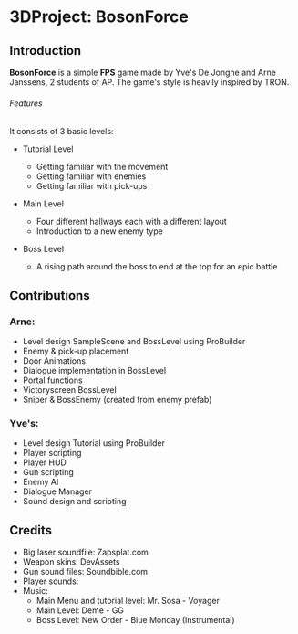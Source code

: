 # 3DProject: BosonForce
## Introduction
**BosonForce** is a simple **FPS** game made by Yve's De Jonghe and Arne Janssens, 2 students of AP. 
The game's style is heavily inspired by TRON. 

###### Features


It consists of 3 basic levels: 
* Tutorial Level
    
    * Getting familiar with the movement
    * Getting familiar with enemies
    * Getting familiar with pick-ups
    
* Main Level
    
    * Four different hallways each with a different layout
    * Introduction to a new enemy type
    
* Boss Level
    
    * A rising path around the boss to end at the top for an epic battle

## Contributions 
### Arne:
- Level design SampleScene and BossLevel using ProBuilder
- Enemy & pick-up placement
- Door Animations
- Dialogue implementation in BossLevel
- Portal functions
- Victoryscreen BossLevel
- Sniper & BossEnemy (created from enemy prefab)

### Yve's:
- Level design Tutorial using ProBuilder
- Player scripting
- Player HUD
- Gun scripting
- Enemy AI
- Dialogue Manager
- Sound design and scripting

## Credits
- Big laser soundfile: Zapsplat.com
- Weapon skins: DevAssets
- Gun sound files: Soundbible.com
- Player sounds: 
- Music: 
   * Main Menu and tutorial level: Mr. Sosa - Voyager
   * Main Level: Deme - GG
   * Boss Level: New Order - Blue Monday (Instrumental)
